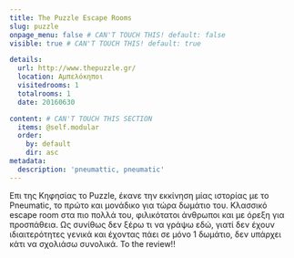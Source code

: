 ```yaml
---
title: The Puzzle Escape Rooms
slug: puzzle
onpage_menu: false # CAN'T TOUCH THIS! default: false
visible: true # CAN'T TOUCH THIS! default: true

details:
  url: http://www.thepuzzle.gr/
  location: Αμπελόκηποι
  visitedrooms: 1
  totalrooms: 1
  date: 20160630

content: # CAN'T TOUCH THIS SECTION
  items: @self.modular
  order:
    by: default
    dir: asc
metadata:
  description: 'pneumattic, pneumatic'
---
```


Επι της Κηφησίας το Puzzle, έκανε την εκκίνηση μίας ιστορίας με το Pneumatic, το πρώτο και μονάδικο για τώρα δωμάτιο του.
Κλασσικό escape room στα πιο πολλά του, φιλικότατοι άνθρωποι και με όρεξη για προσπάθεια.
Ως συνίθως δεν ξέρω τι να γράψω εδώ, γιατί δεν έχουν ιδιαιτερότητες γενικά και έχοντας πάει σε μόνο 1 δωμάτιο, δεν υπάρχει κάτι να σχολιάσω συνολικά.
To the review!!

